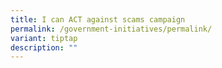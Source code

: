 ```yaml
---
title: I can ACT against scams campaign
permalink: /government-initiatives/permalink/
variant: tiptap
description: ""
---
```

<p></p>